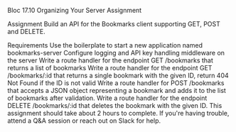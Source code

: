 Bloc 17.10 Organizing Your Server Assignment

Assignment
Build an API for the Bookmarks client supporting GET, POST and DELETE.

Requirements
Use the boilerplate to start a new application named bookmarks-server
Configure logging and API key handling middleware on the server
Write a route handler for the endpoint GET /bookmarks that returns a list of bookmarks
Write a route handler for the endpoint GET /bookmarks/:id that returns a single bookmark with the given ID, return 404 Not Found if the ID is not valid
Write a route handler for POST /bookmarks that accepts a JSON object representing a bookmark and adds it to the list of bookmarks after validation.
Write a route handler for the endpoint DELETE /bookmarks/:id that deletes the bookmark with the given ID.
This assignment should take about 2 hours to complete. If you're having trouble, attend a Q&A session or reach out on Slack for help.